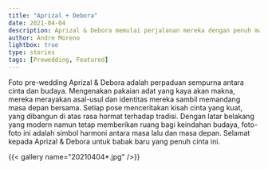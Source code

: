 ```yaml
---
title: "Aprizal + Debora"
date: 2021-04-04
description: Aprizal & Debora memulai perjalanan mereka dengan penuh makna, mengenakan pakaian adat yang melambangkan warisan dan kebanggaan mereka. Sebuah cinta yang berpijak pada akar budaya, tetapi siap menembus masa depan bersama..
author: Andre Moreno
lightbox: true
type: stories
tags: [Prewedding, Featured]
---
```


Foto pre-wedding Aprizal & Debora adalah perpaduan sempurna antara cinta dan budaya. Mengenakan pakaian adat yang kaya akan makna, mereka merayakan asal-usul dan identitas mereka sambil memandang masa depan bersama. Setiap pose menceritakan kisah cinta yang kuat, yang dibangun di atas rasa hormat terhadap tradisi. Dengan latar belakang yang modern namun tetap memberikan ruang bagi keindahan budaya, foto-foto ini adalah simbol harmoni antara masa lalu dan masa depan. Selamat kepada Aprizal & Debora untuk babak baru yang penuh cinta ini.

{{< gallery name="20210404*.jpg" />}}